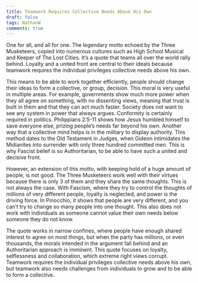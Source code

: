 ```yaml
---
title: Teamwork Requires Collective Needs Above His Own
draft: false
tags: NathanW
comments: true
---
```


One for all, and all for one. The legendary motto echoed by the Three Musketeers, copied into numerous cultures such as High School Musical and Keeper of The Lost Cities. It’s a quote that teams all over the world rally behind. Loyalty and a united front are central to their ideals because teamwork requires the individual privileges collective needs above his own.

This means to be able to work together efficiently, people should change their ideas to form a collective, or group, decision. This moral is very useful in multiple areas. For example, governments show much more power when they all agree on something, with no dissenting views, meaning that trust is built in them and that they can act much faster. Society does not want to see any system in power that always argues. Conformity is certainly required in politics. Philippians 2:5-11 shows how Jesus humbled himself to save everyone else, prizing people’s needs far beyond his own. Another way that a collective mind helps is in the military to display authority. This method dates to the Old Testament in Judges, when Gideon intimidates the Midianites into surrender with only three hundred committed men. This is why Fascist belief is so Authoritarian, to be able to have such a united and decisive front.

However, an extension of this motto, with keeping hold of a huge amount of people, is not good. The Three Musketeers work well with their virtues because there is only 3 of them and they share the same thoughts. This is not always the case. With Fascism, where they try to control the thoughts of millions of very different people, loyalty is neglected, and power is the driving force. In Pinocchio, it shows that people are very different, and you can’t try to change so many people into one thought. This also does not work with individuals as someone cannot value their own needs below someone they do not know.

The quote works in narrow confines, where people have enough shared interest to agree on most things, but when the party has millions, or even thousands, the morals intended in the argument fall behind and an Authoritarian approach is imminent. This quote focuses on loyalty, selflessness and collaboration, which extreme right views corrupt. Teamwork requires the individual privileges collective needs above his own, but teamwork also needs challenges from individuals to grow and to be able to form a collective.
